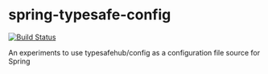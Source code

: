 spring-typesafe-config
======================

[![Build Status](https://travis-ci.org/vdemeester/spring-typesafe-config.svg)](https://travis-ci.org/vdemeester/spring-typesafe-config)

An experiments to use typesafehub/config as a configuration file source for Spring
